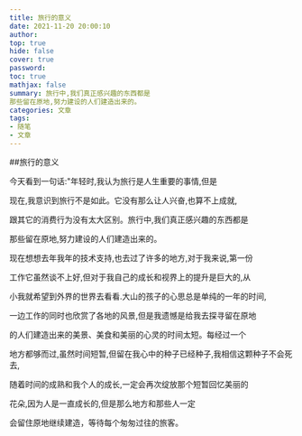 ```yaml
---
title: 旅行的意义
date: 2021-11-20 20:00:10
author:
top: true
hide: false
cover: true
password:
toc: true
mathjax: false
summary: 旅行中,我们真正感兴趣的东西都是
那些留在原地,努力建设的人们建造出来的。
categories: 文章
tags:
- 随笔
- 文章
---
```

##旅行的意义

今天看到一句话:"年轻时,我认为旅行是人生重要的事情,但是

现在,我意识到旅行不是如此。它没有那么让人兴奋,也算不上成就,

跟其它的消费行为没有太大区别。旅行中,我们真正感兴趣的东西都是

那些留在原地,努力建设的人们建造出来的。

现在想想去年我年的技术支持,也去过了许多的地方,对于我来说,第一份

工作它虽然谈不上好,但对于我自己的成长和视界上的提升是巨大的,从

小我就希望到外界的世界去看看.大山的孩子的心思总是单纯的一年的时间,

一边工作的同时也欣赏了各地的风景,但是我遗憾是给我去探寻留在原地

的人们建造出来的美景、美食和美丽的心灵的时间太短。每经过一个

地方都够而过,虽然时间短暂,但留在我心中的种子已经种子,我相信这颗种子不会死去,

随着时间的成熟和我个人的成长,一定会再次绽放那个短暂回忆美丽的

花朵,因为人是一直成长的,但是那么地方和那些人一定

会留住原地继续建造，等待每个匆匆过往的旅客。


